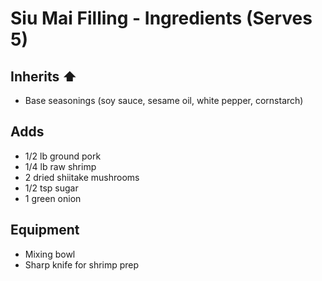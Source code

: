 # Siu Mai Filling - Ingredients (Serves 5)

## Inherits ⬆️
- Base seasonings (soy sauce, sesame oil, white pepper, cornstarch)

## Adds
- 1/2 lb ground pork
- 1/4 lb raw shrimp
- 2 dried shiitake mushrooms
- 1/2 tsp sugar
- 1 green onion

## Equipment
- Mixing bowl
- Sharp knife for shrimp prep
